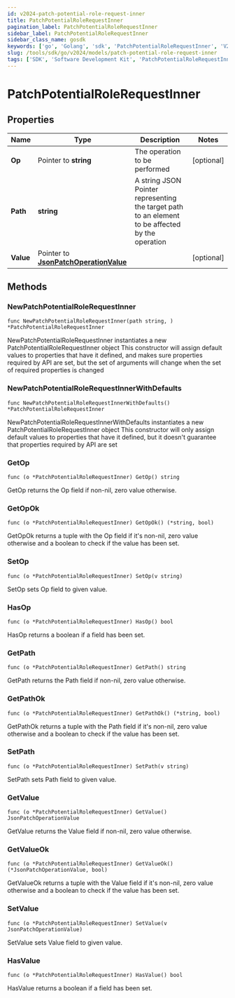 ```yaml
---
id: v2024-patch-potential-role-request-inner
title: PatchPotentialRoleRequestInner
pagination_label: PatchPotentialRoleRequestInner
sidebar_label: PatchPotentialRoleRequestInner
sidebar_class_name: gosdk
keywords: ['go', 'Golang', 'sdk', 'PatchPotentialRoleRequestInner', 'V2024PatchPotentialRoleRequestInner'] 
slug: /tools/sdk/go/v2024/models/patch-potential-role-request-inner
tags: ['SDK', 'Software Development Kit', 'PatchPotentialRoleRequestInner', 'V2024PatchPotentialRoleRequestInner']
---
```


# PatchPotentialRoleRequestInner

## Properties

Name | Type | Description | Notes
------------ | ------------- | ------------- | -------------
**Op** | Pointer to **string** | The operation to be performed | [optional] 
**Path** | **string** | A string JSON Pointer representing the target path to an element to be affected by the operation | 
**Value** | Pointer to [**JsonPatchOperationValue**](json-patch-operation-value) |  | [optional] 

## Methods

### NewPatchPotentialRoleRequestInner

`func NewPatchPotentialRoleRequestInner(path string, ) *PatchPotentialRoleRequestInner`

NewPatchPotentialRoleRequestInner instantiates a new PatchPotentialRoleRequestInner object
This constructor will assign default values to properties that have it defined,
and makes sure properties required by API are set, but the set of arguments
will change when the set of required properties is changed

### NewPatchPotentialRoleRequestInnerWithDefaults

`func NewPatchPotentialRoleRequestInnerWithDefaults() *PatchPotentialRoleRequestInner`

NewPatchPotentialRoleRequestInnerWithDefaults instantiates a new PatchPotentialRoleRequestInner object
This constructor will only assign default values to properties that have it defined,
but it doesn't guarantee that properties required by API are set

### GetOp

`func (o *PatchPotentialRoleRequestInner) GetOp() string`

GetOp returns the Op field if non-nil, zero value otherwise.

### GetOpOk

`func (o *PatchPotentialRoleRequestInner) GetOpOk() (*string, bool)`

GetOpOk returns a tuple with the Op field if it's non-nil, zero value otherwise
and a boolean to check if the value has been set.

### SetOp

`func (o *PatchPotentialRoleRequestInner) SetOp(v string)`

SetOp sets Op field to given value.

### HasOp

`func (o *PatchPotentialRoleRequestInner) HasOp() bool`

HasOp returns a boolean if a field has been set.

### GetPath

`func (o *PatchPotentialRoleRequestInner) GetPath() string`

GetPath returns the Path field if non-nil, zero value otherwise.

### GetPathOk

`func (o *PatchPotentialRoleRequestInner) GetPathOk() (*string, bool)`

GetPathOk returns a tuple with the Path field if it's non-nil, zero value otherwise
and a boolean to check if the value has been set.

### SetPath

`func (o *PatchPotentialRoleRequestInner) SetPath(v string)`

SetPath sets Path field to given value.


### GetValue

`func (o *PatchPotentialRoleRequestInner) GetValue() JsonPatchOperationValue`

GetValue returns the Value field if non-nil, zero value otherwise.

### GetValueOk

`func (o *PatchPotentialRoleRequestInner) GetValueOk() (*JsonPatchOperationValue, bool)`

GetValueOk returns a tuple with the Value field if it's non-nil, zero value otherwise
and a boolean to check if the value has been set.

### SetValue

`func (o *PatchPotentialRoleRequestInner) SetValue(v JsonPatchOperationValue)`

SetValue sets Value field to given value.

### HasValue

`func (o *PatchPotentialRoleRequestInner) HasValue() bool`

HasValue returns a boolean if a field has been set.


